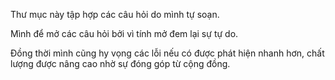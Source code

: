 Thư mục này tập hợp các câu hỏi do mình tự soạn.

Mình để mở các câu hỏi bởi vì tính mở đem lại sự tự do.

Đồng thời mình cũng hy vọng các lỗi nếu có được phát hiện nhanh hơn, chất lượng được nâng cao nhờ sự đóng góp từ cộng đồng.
